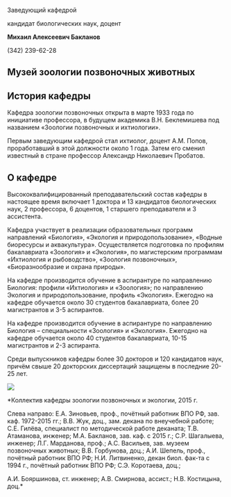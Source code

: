 Заведующий кафедрой
   

 кандидат биологических наук, доцент
   

**Михаил Алексеевич Бакланов** 
  

 (342) 239-62-28
   


  
 



  

  

  


Музей зоологии позвоночных животных
------------------------------------------------------------------------------------------------------------------------------------
История кафедры
------------------------------------------------------------------------------------------------------------------------




 Кафедра зоологии позвоночных открыта в марте 1933 года по инициативе профессора, в будущем академика В.Н. Беклемишева под названием «Зоологии позвоночных и ихтиологии».
   

  

 Первым заведующим кафедрой стал ихтиолог, доцент А.М. Попов, проработавший в этой должности около 1 года. Затем его сменил известный в стране профессор Александр Николаевич Пробатов.
 
 





О кафедре
-----------------------------------------------------------------------------------------------------------




 Высококвалифицированный преподавательский состав кафедры в настоящее время включает 1 доктора и 13 кандидатов биологических наук, 2 профессора, 6 доцентов, 1 старшего преподавателя и 3 ассистента.
   

  

 Кафедра участвует в реализации образовательных программ направлений «Биология», «Экология и природопользование», «Водные биоресурсы и аквакультура». Осуществляется подготовка по профилям бакалавриата «Зоология» и «Экология», по магистерским программам «Ихтиология и рыбоводство», «Зоология позвоночных», «Биоразнообразие и охрана природы».
   

  

 На кафедре производится обучение в аспирантуре по направлению Биология: профили «Ихтиология» и «Зоология»; по направлению Экология и природопользование, профиль «Экология». Ежегодно на кафедре обучается около 30 студентов бакалавриата, более 20 магистрантов и 3-5 аспирантов.
   

  

 На кафедре производится обучение в аспирантуре по направлению Биология – специальности «Зоология» и «Экология». Ежегодно на кафедре обучается около 40 студентов бакалавриата, 10-15 магистрантов и 2-3 аспиранта.
   

  

 Среди выпускников кафедры более 30 докторов и 120 кандидатов наук, причём свыше 20 докторских диссертаций защищены в последние 20-25 лет.
 
![](http://www.psu.ru/files/images/fakultety/biology/kafedry/kzpe-2015.jpg)
  

*Коллектив кафедры зоологии позвоночных и экологии, 2015 г.
   

 Слева направо: Е.А. Зиновьев, проф., почётный работник ВПО РФ, зав. каф. 1972-2015 гг.; В.В. Жук, доц., зам. декана по внеучебной работе; С.Е. Гилёва, специалист по методической работе деканата; Т.В. Атаманова, инженер; М.А. Бакланов, зав. каф. с 2015 г.; С.Р. Шагалыева, инженер; Л.Г. Марданова, проф.; А.С. Васильев, зав. музеем позвоночных животных; В.В. Горбунова, доц.; А.И. Шепель, проф., почётный работник ВПО РФ; Н.И. Литвиненко, декан биол. фак-та с 1994 г., почётный работник ВПО РФ; С.Э. Коротаева, доц.;
   

 А.И. Бояршинова, ст. инженер; А.В. Смирнова, ассист.; Н.В. Костицына, доц.*